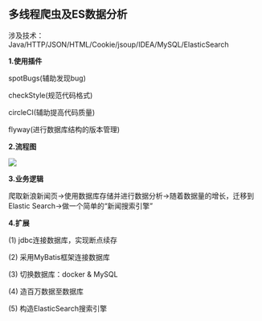## 多线程爬虫及ES数据分析

涉及技术：Java/HTTP/JSON/HTML/Cookie/jsoup/IDEA/MySQL/ElasticSearch

**1.使用插件**

spotBugs(辅助发现bug)

checkStyle(规范代码格式)

circleCI(辅助提高代码质量)

flyway(进行数据库结构的版本管理)

**2.流程图**

![](http://note.youdao.com/noteshare?id=9cff55ae1b4298c4593069acbcd536c7)

**3.业务逻辑**

爬取新浪新闻页->使用数据库存储并进行数据分析->随着数据量的增长，迁移到Elastic Search->做一个简单的“新闻搜索引擎”

**4.扩展**

(1) jdbc连接数据库，实现断点续存

(2) 采用MyBatis框架连接数据库

(3) 切换数据库：docker & MySQL

(4) 造百万数据至数据库

(5) 构造ElasticSearch搜索引擎

